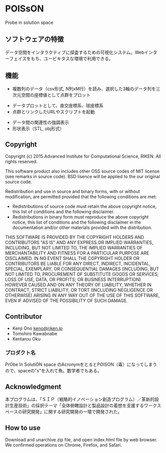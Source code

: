 # POISsON
Probe in solution space

## ソフトウェアの特徴
データ空間をインタラクティブに探査するための可視化システム。Webインターフェイスをもち、ユービキタスな環境で利用できる。

## 機能
* 複数列のデータ（csv形式, N列xM行）を読み、選択した3軸のデータ列を三次元空間の座標値として点群をプロット
+ データプロットとして、直交座標系、球座標系
+ 点群とリンクしたURLやスクリプトを起動
- データ間の関連性の強調表示
- 形状表示（STL, obj形式）

## Copyright
Copyright (c) 2015 Advanced Institute for Computational Science, RIKEN.
All rights reserved.

This software product also includes other OSS source codes of MIT license (see remarks in source code).
BSD lisence will be applied to the our original source code.

Redistribution and use in source and binary forms, with or without modification, are permitted provided that the following conditions are met:

- Redistributions of source code must retain the above copyright notice, this list of conditions and the following disclaimer.
- Redistributions in binary form must reproduce the above copyright notice, this list of conditions and the following disclaimer in the documentation and/or other materials provided with the distribution.

THIS SOFTWARE IS PROVIDED BY THE COPYRIGHT HOLDERS AND CONTRIBUTORS "AS IS" AND ANY EXPRESS OR IMPLIED WARRANTIES, INCLUDING, BUT NOT LIMITED TO, THE IMPLIED WARRANTIES OF MERCHANTABILITY AND FITNESS FOR A PARTICULAR PURPOSE ARE DISCLAIMED. IN NO EVENT SHALL THE COPYRIGHT HOLDER OR CONTRIBUTORS BE LIABLE FOR ANY DIRECT, INDIRECT, INCIDENTAL, SPECIAL, EXEMPLARY, OR CONSEQUENTIAL DAMAGES (INCLUDING, BUT NOT LIMITED TO, PROCUREMENT OF SUBSTITUTE GOODS OR SERVICES; LOSS OF USE, DATA, OR PROFITS; OR BUSINESS INTERRUPTION) HOWEVER CAUSED AND ON ANY THEORY OF LIABILITY, WHETHER IN CONTRACT, STRICT LIABILITY, OR TORT (INCLUDING NEGLIGENCE OR OTHERWISE) ARISING IN ANY WAY OUT OF THE USE OF THIS SOFTWARE, EVEN IF ADVISED OF THE POSSIBILITY OF SUCH DAMAGE.


## Contributor
* Kenji    Ono        keno@riken.jp
* Tomohiro Kawabnabe
* Kentarou Oku


### プロダクト名
PrObe In SolutiON space のAcronymをとるとPOISON（毒）になってしまうので、spaceの"s"を入れて魚。数学者でもある。


## Acknowledgment
本プログラムは、「ＳＩＰ（戦略的イノベーション創造プログラム）／革新的設計生産技術」の採択テーマ「全体俯瞰設計と製品設計の着想を支援するワークスペースの研究開発」に関する研究開発の一環で開発された。


## How to use
Download and unarchive zip file, and open index.html file by web browser.  We confirmed operations on Chrome, Firefox, and Safari.
